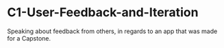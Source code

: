 # C1-User-Feedback-and-Iteration
Speaking about feedback from others, in regards to an app that was made for a Capstone.
